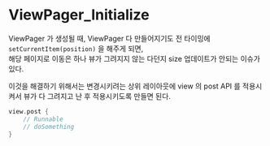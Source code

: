 # ViewPager_Initialize

ViewPager 가 생성될 때, ViewPager 다 만들어지기도 전 타이밍에 `setCurrentItem(position)` 을 해주게 되면,  
해당 페이지로 이동은 하나 뷰가 그려지지 않는 다던지 size 업데이트가 안되는 이슈가 있다.  

이것을 해결하기 위해서는 변경시키려는 상위 레이아웃에 view 의 post API 를 적용시켜서 뷰가 다 그려지고 난 후 적용시키도록 만들면 된다.

```kotlin
view.post {
    // Runnable
    // doSomething
}
```
